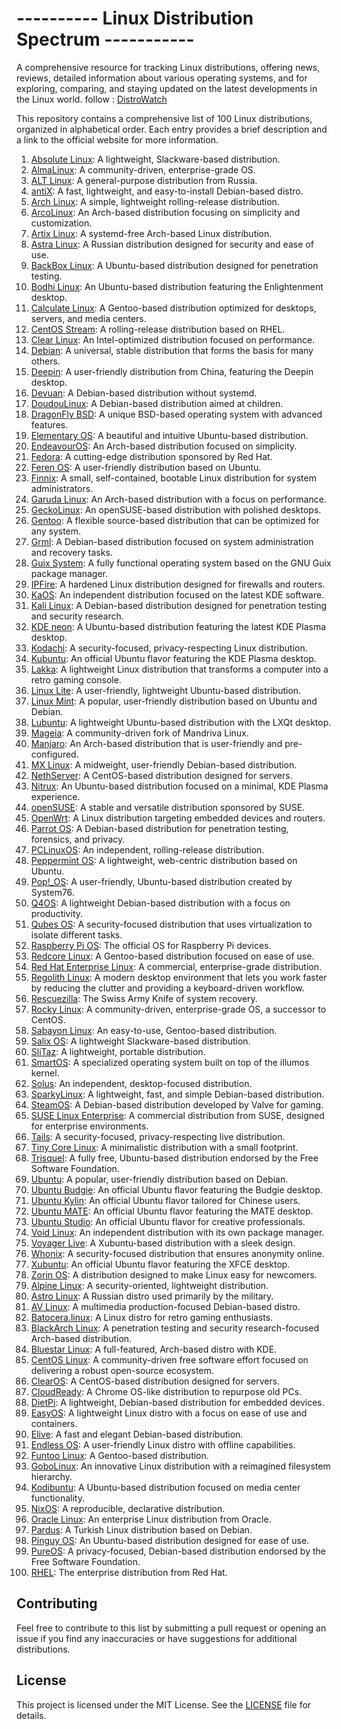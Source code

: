 # ---------- Linux Distribution Spectrum -----------

 A comprehensive resource for tracking Linux distributions, offering news, reviews, detailed information about various operating systems, and for exploring, comparing, and staying updated on the latest developments in the Linux world. follow : [DistroWatch](https://distrowatch.com/)


This repository contains a comprehensive list of 100 Linux distributions, organized in alphabetical order. Each entry provides a brief description and a link to the official website for more information.

1. [Absolute Linux](https://www.absolutelinux.org/): A lightweight, Slackware-based distribution.
2. [AlmaLinux](https://almalinux.org/): A community-driven, enterprise-grade OS.
3. [ALT Linux](https://www.altlinux.org/): A general-purpose distribution from Russia.
4. [antiX](https://antixlinux.com/): A fast, lightweight, and easy-to-install Debian-based distro.
5. [Arch Linux](https://archlinux.org/): A simple, lightweight rolling-release distribution.
6. [ArcoLinux](https://arcolinux.info/): An Arch-based distribution focusing on simplicity and customization.
7. [Artix Linux](https://artixlinux.org/): A systemd-free Arch-based Linux distribution.
8. [Astra Linux](https://astralinux.com/): A Russian distribution designed for security and ease of use.
9. [BackBox Linux](https://www.backbox.org/): A Ubuntu-based distribution designed for penetration testing.
10. [Bodhi Linux](https://www.bodhilinux.com/): An Ubuntu-based distribution featuring the Enlightenment desktop.
11. [Calculate Linux](https://www.calculate-linux.org/): A Gentoo-based distribution optimized for desktops, servers, and media centers.
12. [CentOS Stream](https://www.centos.org/centos-stream/): A rolling-release distribution based on RHEL.
13. [Clear Linux](https://clearlinux.org/): An Intel-optimized distribution focused on performance.
14. [Debian](https://www.debian.org/): A universal, stable distribution that forms the basis for many others.
15. [Deepin](https://www.deepin.org/en/): A user-friendly distribution from China, featuring the Deepin desktop.
16. [Devuan](https://www.devuan.org/): A Debian-based distribution without systemd.
17. [DoudouLinux](https://www.doudoulinux.org/): A Debian-based distribution aimed at children.
18. [DragonFly BSD](https://www.dragonflybsd.org/): A unique BSD-based operating system with advanced features.
19. [Elementary OS](https://elementary.io/): A beautiful and intuitive Ubuntu-based distribution.
20. [EndeavourOS](https://endeavouros.com/): An Arch-based distribution focused on simplicity.
21. [Fedora](https://getfedora.org/): A cutting-edge distribution sponsored by Red Hat.
22. [Feren OS](https://ferenos.weebly.com/): A user-friendly distribution based on Ubuntu.
23. [Finnix](https://www.finnix.org/): A small, self-contained, bootable Linux distribution for system administrators.
24. [Garuda Linux](https://garudalinux.org/): An Arch-based distribution with a focus on performance.
25. [GeckoLinux](https://geckolinux.github.io/): An openSUSE-based distribution with polished desktops.
26. [Gentoo](https://www.gentoo.org/): A flexible source-based distribution that can be optimized for any system.
27. [Grml](https://grml.org/): A Debian-based distribution focused on system administration and recovery tasks.
28. [Guix System](https://guix.gnu.org/): A fully functional operating system based on the GNU Guix package manager.
29. [IPFire](https://www.ipfire.org/): A hardened Linux distribution designed for firewalls and routers.
30. [KaOS](https://kaosx.us/): An independent distribution focused on the latest KDE software.
31. [Kali Linux](https://www.kali.org/): A Debian-based distribution designed for penetration testing and security research.
32. [KDE neon](https://neon.kde.org/): A Ubuntu-based distribution featuring the latest KDE Plasma desktop.
33. [Kodachi](https://www.digi77.com/linux-kodachi/): A security-focused, privacy-respecting Linux distribution.
34. [Kubuntu](https://kubuntu.org/): An official Ubuntu flavor featuring the KDE Plasma desktop.
35. [Lakka](https://www.lakka.tv/): A lightweight Linux distribution that transforms a computer into a retro gaming console.
36. [Linux Lite](https://www.linuxliteos.com/): A user-friendly, lightweight Ubuntu-based distribution.
37. [Linux Mint](https://linuxmint.com/): A popular, user-friendly distribution based on Ubuntu and Debian.
38. [Lubuntu](https://lubuntu.me/): A lightweight Ubuntu-based distribution with the LXQt desktop.
39. [Mageia](https://www.mageia.org/): A community-driven fork of Mandriva Linux.
40. [Manjaro](https://manjaro.org/): An Arch-based distribution that is user-friendly and pre-configured.
41. [MX Linux](https://mxlinux.org/): A midweight, user-friendly Debian-based distribution.
42. [NethServer](https://www.nethserver.org/): A CentOS-based distribution designed for servers.
43. [Nitrux](https://nxos.org/): An Ubuntu-based distribution focused on a minimal, KDE Plasma experience.
44. [openSUSE](https://www.opensuse.org/): A stable and versatile distribution sponsored by SUSE.
45. [OpenWrt](https://openwrt.org/): A Linux distribution targeting embedded devices and routers.
46. [Parrot OS](https://www.parrotsec.org/): A Debian-based distribution for penetration testing, forensics, and privacy.
47. [PCLinuxOS](https://www.pclinuxos.com/): An independent, rolling-release distribution.
48. [Peppermint OS](https://peppermintos.com/): A lightweight, web-centric distribution based on Ubuntu.
49. [Pop!_OS](https://pop.system76.com/): A user-friendly, Ubuntu-based distribution created by System76.
50. [Q4OS](https://q4os.org/): A lightweight Debian-based distribution with a focus on productivity.
51. [Qubes OS](https://www.qubes-os.org/): A security-focused distribution that uses virtualization to isolate different tasks.
52. [Raspberry Pi OS](https://www.raspberrypi.org/software/): The official OS for Raspberry Pi devices.
53. [Redcore Linux](https://redcorelinux.org/): A Gentoo-based distribution focused on ease of use.
54. [Red Hat Enterprise Linux](https://www.redhat.com/en/technologies/linux-platforms/enterprise-linux): A commercial, enterprise-grade distribution.
55. [Regolith Linux](https://regolith-linux.org/): A modern desktop environment that lets you work faster by reducing the clutter and providing a keyboard-driven workflow.
56. [Rescuezilla](https://rescuezilla.com/): The Swiss Army Knife of system recovery.
57. [Rocky Linux](https://rockylinux.org/): A community-driven, enterprise-grade OS, a successor to CentOS.
58. [Sabayon Linux](https://www.sabayon.org/): An easy-to-use, Gentoo-based distribution.
59. [Salix OS](https://salixos.org/): A lightweight Slackware-based distribution.
60. [SliTaz](https://www.slitaz.org/en/): A lightweight, portable distribution.
61. [SmartOS](https://smartos.org/): A specialized operating system built on top of the illumos kernel.
62. [Solus](https://getsol.us/home/): An independent, desktop-focused distribution.
63. [SparkyLinux](https://sparkylinux.org/): A lightweight, fast, and simple Debian-based distribution.
64. [SteamOS](https://store.steampowered.com/steamos/): A Debian-based distribution developed by Valve for gaming.
65. [SUSE Linux Enterprise](https://www.suse.com/products/server/): A commercial distribution from SUSE, designed for enterprise environments.
66. [Tails](https://tails.boum.org/): A security-focused, privacy-respecting live distribution.
67. [Tiny Core Linux](http://tinycorelinux.net/): A minimalistic distribution with a small footprint.
68. [Trisquel](https://trisquel.info/): A fully free, Ubuntu-based distribution endorsed by the Free Software Foundation.
69. [Ubuntu](https://ubuntu.com/): A popular, user-friendly distribution based on Debian.
70. [Ubuntu Budgie](https://ubuntubudgie.org/): An official Ubuntu flavor featuring the Budgie desktop.
71. [Ubuntu Kylin](https://www.ubuntukylin.com/): An official Ubuntu flavor tailored for Chinese users.
72. [Ubuntu MATE](https://ubuntu-mate.org/): An official Ubuntu flavor featuring the MATE desktop.
73. [Ubuntu Studio](https://ubuntustudio.org/): An official Ubuntu flavor for creative professionals.
74. [Void Linux](https://voidlinux.org/): An independent distribution with its own package manager.
75. [Voyager Live](https://voyagerlive.org/): A Xubuntu-based distribution with a sleek design.
76. [Whonix](https://www.whonix.org/): A security-focused distribution that ensures anonymity online.
77. [Xubuntu](https://xubuntu.org/): An official Ubuntu flavor featuring the XFCE desktop.
78. [Zorin OS](https://zorin.com/os/): A distribution designed to make Linux easy for newcomers.
79. [Alpine Linux](https://alpinelinux.org/): A security-oriented, lightweight distribution.
80. [Astro Linux](https://astralinux.ru/): A Russian distro used primarily by the military.
81. [AV Linux](https://www.bandshed.net/avlinux/): A multimedia production-focused Debian-based distro.
82. [Batocera.linux](https://batocera.org/): A Linux distro for retro gaming enthusiasts.
83. [BlackArch Linux](https://blackarch.org/): A penetration testing and security research-focused Arch-based distribution.
84. [Bluestar Linux](https://bluestarlinux.org/): A full-featured, Arch-based distro with KDE.
85. [CentOS Linux](https://www.centos.org/): A community-driven free software effort focused on delivering a robust open-source ecosystem.
86. [ClearOS](https://www.clearos.com/): A CentOS-based distribution designed for servers.
87. [CloudReady](https://www.neverware.com/freedownload): A Chrome OS-like distribution to repurpose old PCs.
88. [DietPi](https://dietpi.com/): A lightweight, Debian-based distribution for embedded devices.
89. [EasyOS](https://easyos.org/): A lightweight Linux distro with a focus on ease of use and containers.
90. [Elive](https://www.elivecd.org/): A fast and elegant Debian-based distribution.
91. [Endless OS](https://endlessos.com/): A user-friendly Linux distro with offline capabilities.
92. [Funtoo Linux](https://www.funtoo.org/): A Gentoo-based distribution.
93. [GoboLinux](https://gobolinux.org/): An innovative Linux distribution with a reimagined filesystem hierarchy.
94. [Kodibuntu](https://kodi.tv/): A Ubuntu-based distribution focused on media center functionality.
95. [NixOS](https://nixos.org/): A reproducible, declarative distribution.
96. [Oracle Linux](https://www.oracle.com/linux/): An enterprise Linux distribution from Oracle.
97. [Pardus](https://www.pardus.org.tr/): A Turkish Linux distribution based on Debian.
98. [Pinguy OS](https://pinguyos.com/): An Ubuntu-based distribution designed for ease of use.
99. [PureOS](https://pureos.net/): A privacy-focused, Debian-based distribution endorsed by the Free Software Foundation.
100. [RHEL](https://www.redhat.com/en/technologies/linux-platforms/enterprise-linux): The enterprise distribution from Red Hat.

## Contributing

Feel free to contribute to this list by submitting a pull request or opening an issue if you find any inaccuracies or have suggestions for additional distributions.

## License

This project is licensed under the MIT License. See the [LICENSE](LICENSE) file for details.

